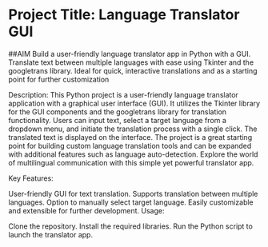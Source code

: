 # Project Title: Language Translator GUI
##AIM
Build a user-friendly language translator app in Python with a GUI. Translate text between multiple languages with ease using Tkinter and the googletrans library. Ideal for quick, interactive translations and as a starting point for further customization

Description:
This Python project is a user-friendly language translator application with a graphical user interface (GUI). It utilizes the Tkinter library for the GUI components and the googletrans library for translation functionality. Users can input text, select a target language from a dropdown menu, and initiate the translation process with a single click. The translated text is displayed on the interface. The project is a great starting point for building custom language translation tools and can be expanded with additional features such as language auto-detection. Explore the world of multilingual communication with this simple yet powerful translator app.

Key Features:

User-friendly GUI for text translation.
Supports translation between multiple languages.
Option to manually select target language.
Easily customizable and extensible for further development.
Usage:

Clone the repository.
Install the required libraries.
Run the Python script to launch the translator app.
